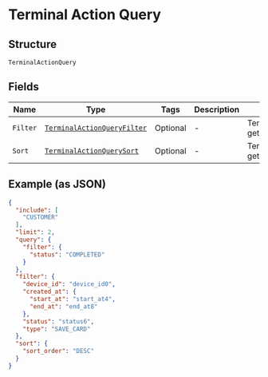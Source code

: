 
# Terminal Action Query

## Structure

`TerminalActionQuery`

## Fields

| Name | Type | Tags | Description | Getter |
|  --- | --- | --- | --- | --- |
| `Filter` | [`TerminalActionQueryFilter`](../../doc/models/terminal-action-query-filter.md) | Optional | - | TerminalActionQueryFilter getFilter() |
| `Sort` | [`TerminalActionQuerySort`](../../doc/models/terminal-action-query-sort.md) | Optional | - | TerminalActionQuerySort getSort() |

## Example (as JSON)

```json
{
  "include": [
    "CUSTOMER"
  ],
  "limit": 2,
  "query": {
    "filter": {
      "status": "COMPLETED"
    }
  },
  "filter": {
    "device_id": "device_id0",
    "created_at": {
      "start_at": "start_at4",
      "end_at": "end_at8"
    },
    "status": "status6",
    "type": "SAVE_CARD"
  },
  "sort": {
    "sort_order": "DESC"
  }
}
```

